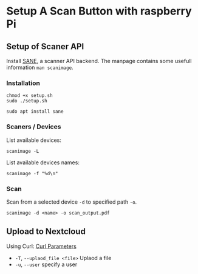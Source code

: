 # Setup A Scan Button with raspberry Pi

## Setup of Scaner API
Install [SANE](http://www.sane-project.org/), a scanner API backend. The manpage contains some usefull information `man scanimage`.
### Installation
```
chmod +x setup.sh
sudo ./setup.sh
```


```
sudo apt install sane
```
### Scaners / Devices
List available devices:
```
scanimage -L
```
List available devices names:
```
scanimage -f "%d\n"
```

### Scan
Scan from a selected device `-d` to specified path `-o`.
```
scanimage -d <name> -o scan_output.pdf
```

## Upload to Nextcloud
Using Curl:
[Curl Parameters](https://curl.se/docs/manpage.htm)

- `-T`, `--uplaod_file <file>` Uplaod a file
- `-u`, `--user` specify a user
